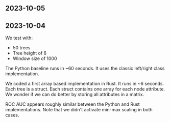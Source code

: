 ## 2023-10-05

## 2023-10-04

We test with:

- 50 trees
- Tree height of 6
- Window size of 1000

The Python baseline runs in ~60 seconds. It uses the classic left/right class implementation.

We coded a first array based implementation in Rust. It runs in ~6 seconds. Each tree is a struct. Each struct contains one array for each node attribute. We wonder if we can do better by storing all attributes in a matrix.

ROC AUC appears roughly similar between the Python and Rust implementations. Note that we didn't activate min-max scaling in both cases.
